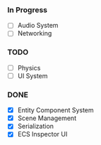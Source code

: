 ### In Progress
- [ ] Audio System
- [ ] Networking

### TODO
- [ ] Physics
- [ ] UI System

### DONE
- [X] Entity Component System
- [X] Scene Management 
- [X] Serialization
- [X] ECS Inspector UI
